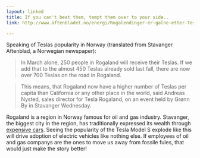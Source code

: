```yaml
---
layout: linked
title: If you can't beat them, tempt them over to your side..
link: http://www.aftenbladet.no/energi/Rogalendinger-er-galne-etter-Tesla-3370061.html

---
```


Speaking of Teslas popularity in Norway (translated from Stavanger Aftenblad, a Norwegian newspaper):

> In March alone, 250 people in Rogaland will receive their Teslas. If we add that to 
> the almost 450 Teslas already sold last fall, there are now over 700 Teslas on the 
> road in Rogaland.

> This means, that Rogaland now have a higher number of Teslas per capita than California 
> or any other place in the world, said Andreas Nysted, sales director for Tesla 
> Rogaland, on an event held by Grønn By in Stavanger Wednesday. 

Rogaland is a region in Norway famous for oil and gas industry. Stavanger, the biggest city in the region, has traditionally expressed its wealth through [expensive cars](http://www.aftenbladet.no/nytte/bil/Porschebyen-Stavanger-1839237.html#.UxmJP9wU4ds). Seeing the popularity of the Tesla Model S explode like this will drive adoption of electric vehicles like nothing else. If employees of oil and gas companys are the ones to move us away from fossile fules, that would just make the story better!